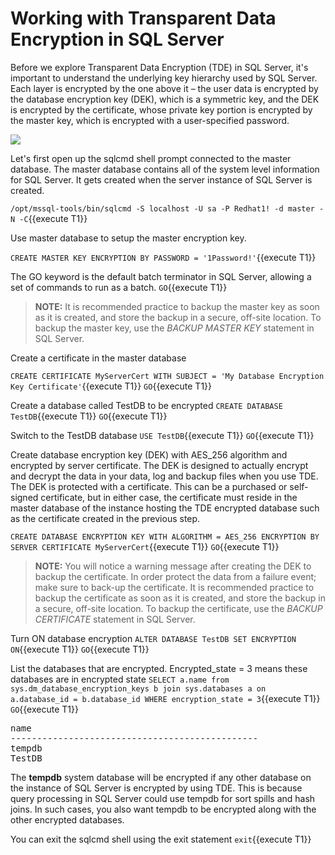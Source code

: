 # Working with Transparent Data Encryption in SQL Server

Before we explore Transparent Data Encryption (TDE) in SQL Server, it's important to understand the
underlying key hierarchy used by SQL Server. Each layer is encrypted by the one above it – the user data is encrypted by the database encryption key (DEK), which is a symmetric key, and the DEK is encrypted by the certificate, whose private key portion is encrypted by the master key, which is encrypted with a user-specified password.

![](/rhel-labs/scenarios/sql-server-crypto-policy/assets/Image-TDE.png)


Let's first open up the sqlcmd shell prompt connected to the master database. The master database contains all of the system level information for SQL Server. It gets created when the server instance of SQL Server is created. 

`/opt/mssql-tools/bin/sqlcmd -S localhost -U sa -P Redhat1! -d master -N -C`{{execute T1}}

Use master database to setup the master encryption key.

`CREATE MASTER KEY ENCRYPTION BY PASSWORD = '1Password!'`{{execute T1}}

The GO keyword is the default batch terminator in SQL Server, allowing a set of commands to run as a batch.
`GO`{{execute T1}}

> **NOTE:** It is recommended practice to backup the master key as soon as it is created, and store the backup in a secure, off-site location. To backup the master key, use the *BACKUP MASTER KEY* statement in SQL Server.

Create a certificate in the master database 

`CREATE CERTIFICATE MyServerCert WITH SUBJECT = 'My Database Encryption Key Certificate'`{{execute T1}}
`GO`{{execute T1}}

Create a database called TestDB to be encrypted 
`CREATE DATABASE TestDB`{{execute T1}}
`GO`{{execute T1}}

Switch to the TestDB database 
`USE TestDB`{{execute T1}}
`GO`{{execute T1}}

Create database encryption key (DEK) with AES_256 algorithm and encrypted by server certificate. The DEK is designed to actually encrypt and decrypt the data in your data, log and backup files when you use TDE. The DEK is protected with a certificate. This can be a purchased or self-signed certificate, but in either case, the certificate must reside in the master database of the instance hosting the TDE encrypted database such as the certificate created in the previous step.

`CREATE DATABASE ENCRYPTION KEY WITH ALGORITHM = AES_256 ENCRYPTION BY SERVER CERTIFICATE MyServerCert`{{execute T1}}
`GO`{{execute T1}}

> **NOTE:** You will notice a warning message after creating the DEK to backup the certificate. In order protect the data from a failure event; make sure to back-up the certificate. It is recommended practice to backup the certificate as soon as it is created, and store the backup in a secure, off-site location. To backup the certificate, use the *BACKUP CERTIFICATE* statement in SQL Server.

Turn ON database encryption
`ALTER DATABASE TestDB SET ENCRYPTION ON`{{execute T1}}
`GO`{{execute T1}}

List the databases that are encrypted. Encrypted_state = 3 means these databases are in encrypted state
`SELECT a.name from sys.dm_database_encryption_keys b join sys.databases a on a.database_id = b.database_id WHERE encryption_state = 3`{{execute T1}}
`GO`{{execute T1}}

<pre class="file">
name
-----------------------------------------------
tempdb
TestDB
</pre>

The **tempdb** system database will be encrypted if any other database on the instance of SQL Server is encrypted by using TDE. This is because query processing in SQL Server could use tempdb  for sort spills and hash joins. In such cases, you also want tempdb to be encrypted along with the other encrypted databases.

You can exit the sqlcmd shell using the exit statement
`exit`{{execute T1}}
